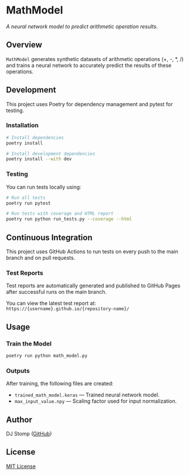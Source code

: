 # MathModel

*A neural network model to predict arithmetic operation results.*

## Overview

`MathModel` generates synthetic datasets of arithmetic operations (+, -, *, /) and trains a neural network to accurately predict the results of these operations.

## Development

This project uses Poetry for dependency management and pytest for testing.

### Installation

```bash
# Install dependencies
poetry install

# Install development dependencies
poetry install --with dev
```

### Testing

You can run tests locally using:

```bash
# Run all tests
poetry run pytest

# Run tests with coverage and HTML report
poetry run python run_tests.py --coverage --html
```

## Continuous Integration

This project uses GitHub Actions to run tests on every push to the main branch and on pull requests.

### Test Reports

Test reports are automatically generated and published to GitHub Pages after successful runs on the main branch.

You can view the latest test report at:
`https://{username}.github.io/{repository-name}/`

## Usage

### Train the Model

```bash
poetry run python math_model.py
```

### Outputs

After training, the following files are created:

- `trained_math_model.keras` — Trained neural network model.
- `max_input_value.npy` — Scaling factor used for input normalization.

## Author

DJ Stomp ([GitHub](https://github.com/DJStompZone))

## License

[MIT License](LICENSE)